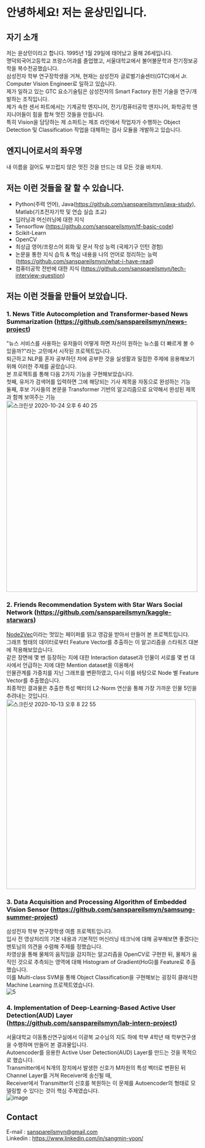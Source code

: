 # 안녕하세요! 저는 윤상민입니다.  

## 자기 소개  
저는 윤상민이라고 합니다. 1995년 1월 29일에 태어났고 올해 26세입니다.  
명덕외국어고등학교 프랑스어과를 졸업했고, 서울대학교에서 불어불문학과 전기정보공학을 복수전공했습니다.  
삼성전자 학부 연구장학생을 거쳐, 현재는 삼성전자 글로벌기술센터(GTC)에서 Jr. Computer Vision Engineer로 일하고 있습니다.  
제가 일하고 있는 GTC 요소기술팀은 삼성전자의 Smart Factory 원천 기술을 연구/개발하는 조직입니다.  
제가 속한 센서 파트에서는 기계공학 엔지니어, 전기/컴퓨터공학 엔지니어, 화학공학 엔지니어들이 힘을 합쳐 멋진 것들을 만듭니다.   
특히 Vision을 담당하는 제 소파트는 제조 라인에서 작업자가 수행하는 Object Detection 및 Classification 작업을 대체하는 검사 모듈을 개발하고 있습니다.  

## 엔지니어로서의 좌우명  
내 이름을 걸어도 부끄럽지 않은 멋진 것을 만드는 데 모든 것을 바치자.   

## 저는 이런 것들을 잘 할 수 있습니다.      
- Python(주력 언어), Java(https://github.com/sanspareilsmyn/java-study), Matlab(기초전자기학 및 연습 실습 조교)   
- 딥러닝과 머신러닝에 대한 지식  
- Tensorflow (https://github.com/sanspareilsmyn/tf-basic-code)  
- Scikit-Learn  
- OpenCV
- 최상급 영어/프랑스어 회화 및 문서 작성 능력 (국제기구 인턴 경험)  
- 논문을 통한 지식 습득 & 핵심 내용을 나의 언어로 정리하는 능력 (https://github.com/sanspareilsmyn/what-i-have-read)  
- 컴퓨터공학 전반에 대한 지식 (https://github.com/sanspareilsmyn/tech-interview-question)  

## 저는 이런 것들을 만들어 보았습니다.
### 1. News Title Autocompletion and Transformer-based News Summarization (https://github.com/sanspareilsmyn/news-project)  

"뉴스 서비스를 사용하는 유저들이 어떻게 하면 자신이 원하는 뉴스를 더 빠르게 볼 수 있을까?"라는 고민에서 시작된 프로젝트입니다.   
퇴근하고 NLP를 혼자 공부하던 차에 공부한 것을 실생활과 밀접한 주제에 응용해보기 위해 이러한 주제를 골랐습니다.   
본 프로젝트를 통해 다음 2가지 기능을 구현해보았습니다.  
첫째, 유저가 검색어를 입력하면 그에 해당되는 기사 제목을 자동으로 완성하는 기능  
둘째, 후보 기사들의 본문을 Transformer 기반의 알고리즘으로 요약해서 완성된 제목과 함께 보여주는 기능  
<img width="499" alt="스크린샷 2020-10-24 오후 6 40 25" src="https://user-images.githubusercontent.com/52681837/97078646-7d341400-1628-11eb-87c3-394c8bb7f616.png">  

### 2. Friends Recommendation System with Star Wars Social Network (https://github.com/sanspareilsmyn/kaggle-starwars)  

[Node2Vec](https://arxiv.org/abs/1607.00653)이라는 멋있는 페이퍼를 읽고 영감을 받아서 만들어 본 프로젝트입니다.  
그래프 형태의 데이터로부터 Feature Vector를 추출하는 이 알고리즘을 스타워즈 대본에 적용해보았습니다.  
같은 장면에 몇 번 등장하는 지에 대한 Interaction dataset과 인물이 서로를 몇 번 대사에서 언급하는 지에 대한 Mention dataset을 이용해서  
인물관계를 가중치를 지닌 그래프를 변환하였고, 다시 이를 바탕으로 Node 별 Feature Vector를 추출했습니다.  
최종적인 결과물은 추출한 특성 벡터의 L2-Norm 연산을 통해 가장 가까운 인물 5인을 추려내는 것입니다.  
<img width="495" alt="스크린샷 2020-10-13 오후 8 22 55" src="https://user-images.githubusercontent.com/52681837/95854527-0da16780-0d92-11eb-980f-9c09e5a4ac2d.png">  

### 3. Data Acquisition and Processing Algorithm of Embedded Vision Sensor (https://github.com/sanspareilsmyn/samsung-summer-project)  

삼성전자 학부 연구장학생 여름 프로젝트입니다.  
입사 전 영상처리의 기본 내용과 기본적인 머신러닝 테크닉에 대해 공부해보면 좋겠다는 멘토님의 의견을 수렴해 주제를 정했습니다.  
차영상을 통해 물체의 움직임을 감지하는 알고리즘을 OpenCV로 구현한 뒤, 물체가 움직인 것으로 추측되는 영역에 대해 Histogram of Gradient(HoG)를 Feature로 추출했습니다.   
이를 Multi-class SVM을 통해 Object Classification을 구현해보는 굉장히 클래식한 Machine Learning 프로젝트였습니다.  
![5](https://user-images.githubusercontent.com/52681837/93693501-84ed2e00-fb3b-11ea-9a26-87d73f8b742b.JPG)  

### 4. Implementation of Deep-Learning-Based Active User Detection(AUD) Layer (https://github.com/sanspareilsmyn/lab-intern-project)  

서울대학교 이동통신연구실에서 이광복 교수님의 지도 하에 학부 4학년 때 학부연구생을 수행하며 만들어 본 결과물입니다.  
Autoencoder를 응용한 Active User Detection(AUD) Layer를 만드는 것을 목적으로 했습니다.  
Transmitter에서 N개의 장치에서 발생한 신호가 M차원의 특성 벡터로 변환된 뒤 Channel Layer를 거쳐 Receiver에 송신될 때,  
Receiver에서 Transmitter의 신호를 복원하는 이 문제를 Autoencoder의 형태로 모델링할 수 있다는 것이 핵심 주제였습니다.  
![image](https://user-images.githubusercontent.com/52681837/93707988-ce567100-fb6d-11ea-831b-a15d4527537d.png)  

## Contact  
E-mail : sanspareilsmyn@gmail.com  
Linkedin : https://www.linkedin.com/in/sangmin-yoon/
